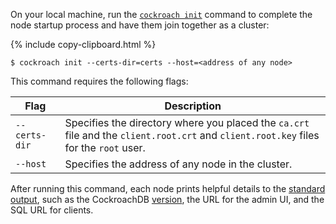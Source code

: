 On your local machine, run the [`cockroach init`](initialize-a-cluster.html) command to complete the node startup process and have them join together as a cluster:

{% include copy-clipboard.html %}
~~~ shell
$ cockroach init --certs-dir=certs --host=<address of any node>
~~~

This command requires the following flags:

Flag | Description
-----|------------
`--certs-dir` | Specifies the directory where you placed the `ca.crt` file and the `client.root.crt` and `client.root.key` files for the `root` user.
`--host` | Specifies the address of any node in the cluster.

After running this command, each node prints helpful details to the [standard output](start-a-node.html#standard-output), such as the CockroachDB [version](cluster-settings.html#setting-version), the URL for the admin UI, and the SQL URL for clients.
